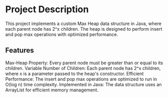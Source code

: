 # Project Description
This project implements a custom Max Heap data structure in Java, where each parent node has 2^x children. The heap is designed to perform insert and pop max operations with optimized performance.

## Features
Max-Heap Property: Every parent node must be greater than or equal to its children.
Variable Number of Children: Each parent node has 2^x children, where x is a parameter passed to the heap's constructor.
Efficient Performance: The insert and pop max operations are optimized to run in O(log n) time complexity.
Implemented in Java: The data structure uses an ArrayList for efficient memory management.
